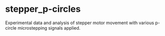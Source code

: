 # stepper_p-circles
Experimental data and analysis of stepper motor movement with various p-circle microstepping signals applied.
